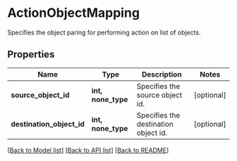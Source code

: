 # ActionObjectMapping

Specifies the object paring for performing action on list of objects.

## Properties
Name | Type | Description | Notes
------------ | ------------- | ------------- | -------------
**source_object_id** | **int, none_type** | Specifies the source object id. | [optional] 
**destination_object_id** | **int, none_type** | Specifies the destination object id. | [optional] 

[[Back to Model list]](../README.md#documentation-for-models) [[Back to API list]](../README.md#documentation-for-api-endpoints) [[Back to README]](../README.md)


